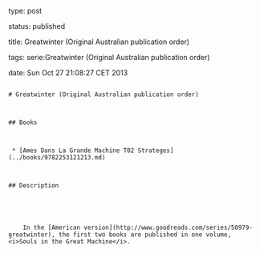 type: post
status: published
title: Greatwinter (Original Australian publication order)
tags: serie:Greatwinter (Original Australian publication order)
date: Sun Oct 27 21:08:27 CET 2013
~~~~~~
# Greatwinter (Original Australian publication order)

## Books

 * [Ames Dans La Grande Machine T02 Strateges](../books/9782253121213.md)

## Description


    In the [American version](http://www.goodreads.com/series/50979-greatwinter), the first two books are published in one volume, <i>Souls in the Great Machine</i>.



